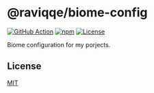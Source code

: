 # @raviqqe/biome-config

[![GitHub Action](https://img.shields.io/github/actions/workflow/status/raviqqe/biome-config/test.yaml?branch=main&style=flat-square)](https://github.com/raviqqe/biome-config/actions)
[![npm](https://img.shields.io/npm/v/@raviqqe/biome-config?style=flat-square)](https://www.npmjs.com/package/@raviqqe/biome-config)
[![License](https://img.shields.io/github/license/raviqqe/biome-config.svg?style=flat-square)](LICENSE)

Biome configuration for my porjects.

## License

[MIT](LICENSE)
